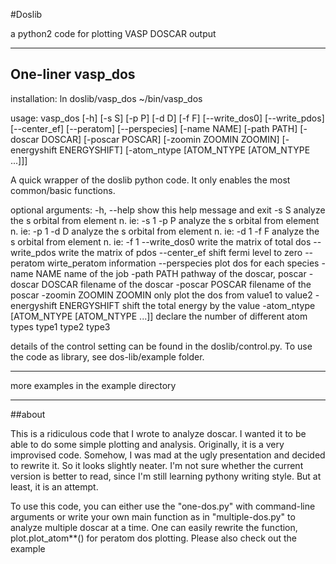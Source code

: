 #Doslib

a python2 code for plotting VASP DOSCAR output

---
## One-liner vasp_dos

installation: ln doslib/vasp_dos ~/bin/vasp_dos

usage: vasp_dos [-h] [-s S] [-p P] [-d D] [-f F] [--write_dos0] [--write_pdos]
                [--center_ef] [--peratom] [--perspecies] [-name NAME]
                [-path PATH] [-doscar DOSCAR] [-poscar POSCAR]
                [-zoomin ZOOMIN ZOOMIN] [-energyshift ENERGYSHIFT]
                [-atom_ntype [ATOM_NTYPE [ATOM_NTYPE ...]]]

A quick wrapper of the doslib python code. It only enables the most
common/basic functions.

optional arguments:
  -h, --help            show this help message and exit
  -s S                  analyze the s orbital from element n. ie: -s 1
  -p P                  analyze the s orbital from element n. ie: -p 1
  -d D                  analyze the s orbital from element n. ie: -d 1
  -f F                  analyze the s orbital from element n. ie: -f 1
  --write_dos0          write the matrix of total dos
  --write_pdos          write the matrix of pdos
  --center_ef           shift fermi level to zero
  --peratom             wirte_peratom information
  --perspecies          plot dos for each species
  -name NAME            name of the job
  -path PATH            pathway of the doscar, poscar
  -doscar DOSCAR        filename of the doscar
  -poscar POSCAR        filename of the poscar
  -zoomin ZOOMIN ZOOMIN
                        only plot the dos from value1 to value2
  -energyshift ENERGYSHIFT
                        shift the total energy by the value
  -atom_ntype [ATOM_NTYPE [ATOM_NTYPE ...]]
                        declare the number of different atom types type1 type2
                        type3

details of the control setting can be found in the doslib/control.py. To use
the code as library, see dos-lib/example folder.

---

more examples in the example directory

---

##about

This is a ridiculous code that I wrote to analyze doscar. I wanted it to be able to do some simple plotting and analysis. Originally, it is a very improvised code. Somehow, I was mad at the ugly presentation and decided to rewrite it. So it looks slightly neater. I'm not sure whether the current version is better to read, since I'm still learning pythony writing style. But at least, it is an attempt.

To use this code, you can either use the "one-dos.py" with command-line arguments or write your own main function as in "multiple-dos.py" to analyze multiple doscar at a time. One can easily rewrite the function, plot.plot_atom**() for peratom dos plotting. Please also check out the example

